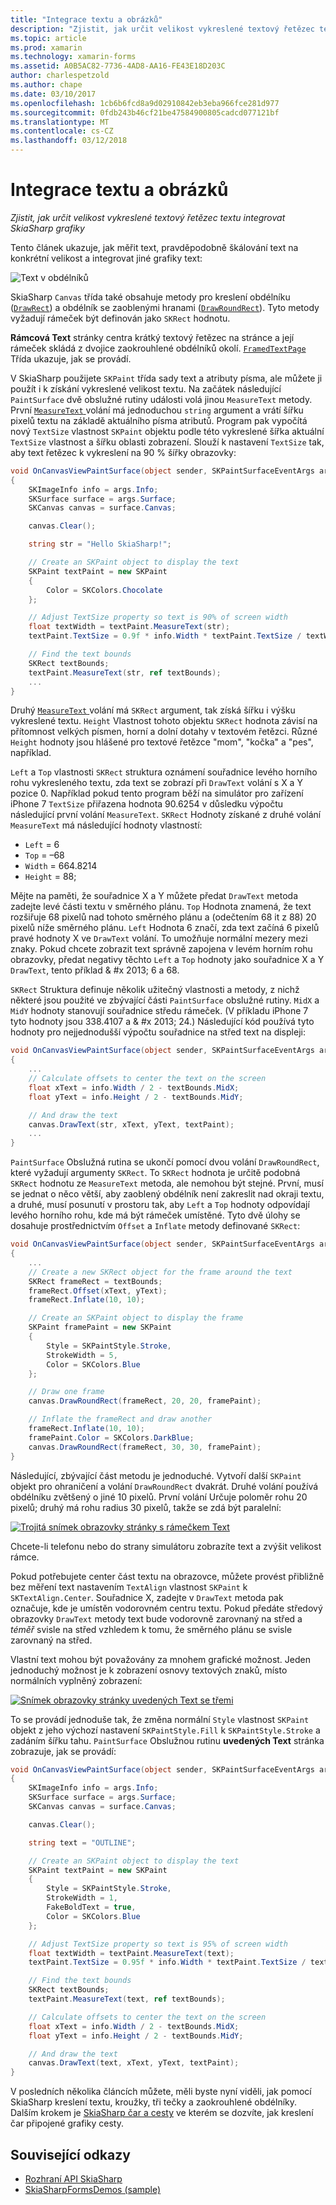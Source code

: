 ```yaml
---
title: "Integrace textu a obrázků"
description: "Zjistit, jak určit velikost vykreslené textový řetězec textu integrovat SkiaSharp grafiky"
ms.topic: article
ms.prod: xamarin
ms.technology: xamarin-forms
ms.assetid: A0B5AC82-7736-4AD8-AA16-FE43E18D203C
author: charlespetzold
ms.author: chape
ms.date: 03/10/2017
ms.openlocfilehash: 1cb6b6fcd8a9d02910842eb3eba966fce281d977
ms.sourcegitcommit: 0fdb243b46cf21be47584900805cadcd077121bf
ms.translationtype: MT
ms.contentlocale: cs-CZ
ms.lasthandoff: 03/12/2018
---
```

# <a name="integrating-text-and-graphics"></a>Integrace textu a obrázků

_Zjistit, jak určit velikost vykreslené textový řetězec textu integrovat SkiaSharp grafiky_

Tento článek ukazuje, jak měřit text, pravděpodobně škálování text na konkrétní velikost a integrovat jiné grafiky text:

![](text-images/textandgraphicsexample.png "Text v obdélníků")

SkiaSharp `Canvas` třída také obsahuje metody pro kreslení obdélníku ([`DrawRect`](https://developer.xamarin.com/api/member/SkiaSharp.SKCanvas.DrawRect/p/SkiaSharp.SKRect/SkiaSharp.SKPaint/)) a obdélník se zaoblenými hranami ([`DrawRoundRect`](https://developer.xamarin.com/api/member/SkiaSharp.SKCanvas.DrawRoundRect/p/SkiaSharp.SKRect/System.Single/System.Single/SkiaSharp.SKPaint/)). Tyto metody vyžadují rámeček být definován jako `SKRect` hodnotu.

**Rámcová Text** stránky centra krátký textový řetězec na stránce a její rámeček skládá z dvojice zaokrouhlené obdélníků okolí. [ `FramedTextPage` ](https://github.com/xamarin/xamarin-forms-samples/blob/master/SkiaSharpForms/SkiaSharpFormsDemos/SkiaSharpFormsDemos/SkiaSharpFormsDemos/Basics/FramedTextPage.cs) Třída ukazuje, jak se provádí.

V SkiaSharp použijete `SKPaint` třída sady text a atributy písma, ale můžete ji použít i k získání vykreslené velikost textu. Na začátek následující `PaintSurface` dvě obslužné rutiny události volá jinou `MeasureText` metody. První [ `MeasureText` ](https://developer.xamarin.com/api/member/SkiaSharp.SKPaint.MeasureText/p/System.String/) volání má jednoduchou `string` argument a vrátí šířku pixelů textu na základě aktuálního písma atributů. Program pak vypočítá nový `TextSize` vlastnost `SKPaint` objektu podle této vykreslené šířka aktuální `TextSize` vlastnost a šířku oblasti zobrazení. Slouží k nastavení `TextSize` tak, aby text řetězec k vykreslení na 90 % šířky obrazovky:

```csharp
void OnCanvasViewPaintSurface(object sender, SKPaintSurfaceEventArgs args)
{
    SKImageInfo info = args.Info;
    SKSurface surface = args.Surface;
    SKCanvas canvas = surface.Canvas;

    canvas.Clear();

    string str = "Hello SkiaSharp!";

    // Create an SKPaint object to display the text
    SKPaint textPaint = new SKPaint
    {
        Color = SKColors.Chocolate
    };

    // Adjust TextSize property so text is 90% of screen width
    float textWidth = textPaint.MeasureText(str);
    textPaint.TextSize = 0.9f * info.Width * textPaint.TextSize / textWidth;

    // Find the text bounds
    SKRect textBounds;
    textPaint.MeasureText(str, ref textBounds);
    ...
}
```

Druhý [ `MeasureText` ](https://developer.xamarin.com/api/member/SkiaSharp.SKPaint.MeasureText/p/System.String/SkiaSharp.SKRect@/) volání má `SKRect` argument, tak získá šířku i výšku vykreslené textu. `Height` Vlastnost tohoto objektu `SKRect` hodnota závisí na přítomnost velkých písmen, horní a dolní dotahy v textovém řetězci. Různé `Height` hodnoty jsou hlášené pro textové řetězce "mom", "kočka" a "pes", například.

`Left` a `Top` vlastnosti `SKRect` struktura oznámení souřadnice levého horního rohu vykresleného textu, zda text se zobrazí při `DrawText` volání s X a Y pozice 0. Například pokud tento program běží na simulátor pro zařízení iPhone 7 `TextSize` přiřazena hodnota 90.6254 v důsledku výpočtu následující první volání `MeasureText`. `SKRect` Hodnoty získané z druhé volání `MeasureText` má následující hodnoty vlastností:

- `Left` = 6
- `Top` = &#x2013;68
- `Width` = 664.8214
- `Height` = 88;

Mějte na paměti, že souřadnice X a Y můžete předat `DrawText` metoda zadejte levé části textu v směrného plánu. `Top` Hodnota znamená, že text rozšiřuje 68 pixelů nad tohoto směrného plánu a (odečtením 68 it z 88) 20 pixelů níže směrného plánu. `Left` Hodnota 6 značí, zda text začíná 6 pixelů pravé hodnoty X ve `DrawText` volání. To umožňuje normální mezery mezi znaky. Pokud chcete zobrazit text správně zapojena v levém horním rohu obrazovky, předat negativy těchto `Left` a `Top` hodnoty jako souřadnice X a Y `DrawText`, tento příklad & #x 2013; 6 a 68.

`SKRect` Struktura definuje několik užitečný vlastnosti a metody, z nichž některé jsou použité ve zbývající části `PaintSurface` obslužné rutiny. `MidX` a `MidY` hodnoty stanovují souřadnice středu rámeček. (V příkladu iPhone 7 tyto hodnoty jsou 338.4107 a & #x 2013; 24.) Následující kód používá tyto hodnoty pro nejjednodušší výpočtu souřadnice na střed text na displeji:

```csharp
void OnCanvasViewPaintSurface(object sender, SKPaintSurfaceEventArgs args)
{
    ...
    // Calculate offsets to center the text on the screen
    float xText = info.Width / 2 - textBounds.MidX;
    float yText = info.Height / 2 - textBounds.MidY;

    // And draw the text
    canvas.DrawText(str, xText, yText, textPaint);
    ...
}
```

`PaintSurface` Obslužná rutina se ukončí pomocí dvou volání `DrawRoundRect`, které vyžadují argumenty `SKRect`. To `SKRect` hodnota je určitě podobná `SKRect` hodnotu ze `MeasureText` metoda, ale nemohou být stejné. První, musí se jednat o něco větší, aby zaoblený obdélník není zakreslit nad okraji textu, a druhé, musí posunutí v prostoru tak, aby `Left` a `Top` hodnoty odpovídají levého horního rohu, kde má být rámeček umístěné. Tyto dvě úlohy se dosahuje prostřednictvím `Offset` a `Inflate` metody definované `SKRect`:

```csharp
void OnCanvasViewPaintSurface(object sender, SKPaintSurfaceEventArgs args)
{
    ...
    // Create a new SKRect object for the frame around the text
    SKRect frameRect = textBounds;
    frameRect.Offset(xText, yText);
    frameRect.Inflate(10, 10);

    // Create an SKPaint object to display the frame
    SKPaint framePaint = new SKPaint
    {
        Style = SKPaintStyle.Stroke,
        StrokeWidth = 5,
        Color = SKColors.Blue
    };

    // Draw one frame
    canvas.DrawRoundRect(frameRect, 20, 20, framePaint);

    // Inflate the frameRect and draw another
    frameRect.Inflate(10, 10);
    framePaint.Color = SKColors.DarkBlue;
    canvas.DrawRoundRect(frameRect, 30, 30, framePaint);
}
```

Následující, zbývající část metodu je jednoduché. Vytvoří další `SKPaint` objekt pro ohraničení a volání `DrawRoundRect` dvakrát. Druhé volání používá obdélníku zvětšený o jiné 10 pixelů. První volání Určuje poloměr rohu 20 pixelů; druhý má rohu radius 30 pixelů, takže se zdá být paralelní:

 [![](text-images/framedtext-small.png "Trojitá snímek obrazovky stránky s rámečkem Text")](text-images/framedtext-large.png#lightbox "Trojitá snímek obrazovky stránky textu s rámečkem")

Chcete-li telefonu nebo do strany simulátoru zobrazíte text a zvýšit velikost rámce.

Pokud potřebujete center část textu na obrazovce, můžete provést přibližně bez měření text nastavením `TextAlign` vlastnost `SKPaint` k `SKTextAlign.Center`. Souřadnice X, zadejte v `DrawText` metoda pak označuje, kde je umístěn vodorovném centru textu. Pokud předáte středový obrazovky `DrawText` metody text bude vodorovně zarovnaný na střed a *téměř* svisle na střed vzhledem k tomu, že směrného plánu se svisle zarovnaný na střed.

Vlastní text mohou být považovány za mnohem grafické možnost. Jeden jednoduchý možnost je k zobrazení osnovy textových znaků, místo normálních vyplněný zobrazení:

[![](text-images/outlinedtext-small.png "Snímek obrazovky stránky uvedených Text se třemi")](text-images/outlinedtext-large.png#lightbox "Trojitá snímek obrazovky stránky uvedených textu")

To se provádí jednoduše tak, že změna normální `Style` vlastnost `SKPaint` objekt z jeho výchozí nastavení `SKPaintStyle.Fill` k `SKPaintStyle.Stroke` a zadáním šířku tahu. `PaintSurface` Obslužnou rutinu **uvedených Text** stránka zobrazuje, jak se provádí:

```csharp
void OnCanvasViewPaintSurface(object sender, SKPaintSurfaceEventArgs args)
{
    SKImageInfo info = args.Info;
    SKSurface surface = args.Surface;
    SKCanvas canvas = surface.Canvas;

    canvas.Clear();

    string text = "OUTLINE";

    // Create an SKPaint object to display the text
    SKPaint textPaint = new SKPaint
    {
        Style = SKPaintStyle.Stroke,
        StrokeWidth = 1,
        FakeBoldText = true,
        Color = SKColors.Blue
    };

    // Adjust TextSize property so text is 95% of screen width
    float textWidth = textPaint.MeasureText(text);
    textPaint.TextSize = 0.95f * info.Width * textPaint.TextSize / textWidth;

    // Find the text bounds
    SKRect textBounds;
    textPaint.MeasureText(text, ref textBounds);

    // Calculate offsets to center the text on the screen
    float xText = info.Width / 2 - textBounds.MidX;
    float yText = info.Height / 2 - textBounds.MidY;

    // And draw the text
    canvas.DrawText(text, xText, yText, textPaint);
}
```

 V posledních několika článcích můžete, měli byste nyní viděli, jak pomocí SkiaSharp kreslení textu, kroužky, tři tečky a zaokrouhlené obdélníky. Dalším krokem je [SkiaSharp čar a cesty](~/xamarin-forms/user-interface/graphics/skiasharp/paths/paths.md) ve kterém se dozvíte, jak kreslení čar připojené grafiky cesty.


## <a name="related-links"></a>Související odkazy

- [Rozhraní API SkiaSharp](https://developer.xamarin.com/api/root/SkiaSharp/)
- [SkiaSharpFormsDemos (sample)](https://developer.xamarin.com/samples/xamarin-forms/SkiaSharpForms/SkiaSharpFormsDemos/)
